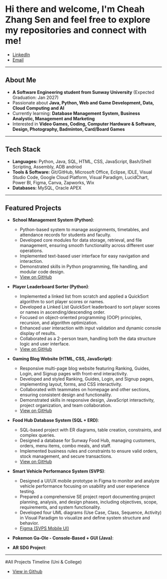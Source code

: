 # Hi there and welcome, I'm Cheah Zhang Sen and feel free to explore my repositories and connect with me!
- [LinkedIn](https://linkedin.com/in/zhang-sen-cheah)  
- [Email](mailto:cheahzhangsen@egmail.com)  

---

## About Me
- **A Software Engineering student from Sunway University** (Expected Graduation: Jan 2027)  
- Passionate about **Java, Python, Web and Game Development, Data, Cloud Computing and AI**  
- Currently learning: **Database Management System, Business Analystic, Management and Marketing**  
- Interested in **Video Games, Coding, Computer Hardware & Software, Design, Photography, Badminton, Card/Board Games**  

---

## Tech Stack
- **Languages:** Python, Java, SQL, HTML, CSS, JavaScript, Bash/Shell Scripting, Assembly, ADB andriod
- **Tools & Software:** Git/GitHub, Microsoft Office, Eclipse, IDLE, Visual Studio Code, Google Cloud Platform, Visual Paradigm, LucidChart, Power BI, Figma, Canva, Zapworks, Wix
- **Databases:** MySQL, Oracle APEX

---

## Featured Projects
- **School Management System (Python)**:
  - Python-based system to manage assignments, timetables, and attendance records for students and faculty.
  - Developed core modules for data storage, retrieval, and file management, ensuring smooth functionality across different user operations.
  - Implemented text-based user interface for easy navigation and interaction.
  - Demonstrated skills in Python programming, file handling, and modular code design.
  - [View on GitHub](https://zhangsen83.github.io/Programming-Principle/)
 
- **Player Leaderboard Sorter (Python)**:
  - Implemented a linked list from scratch and applied a QuickSort algorithm to sort player scores or names.
  - Developed a Linked List QuickSort leaderboard to sort player scores or names in ascending/descending order.
  - Focused on object-oriented programming (OOP) principles, recursion, and algorithm optimization.
  - Enhanced user interaction with input validation and dynamic console display of results.
  - Collaborated as a 2-person team, handling both the data structure logic and user interface.
  - [View on GitHub](https://zhangsen83.github.io/Data-Structures-Algorithms/)
  
- **Gaming Blog Website (HTML, CSS, JavaScript)**:
  - Responsive multi-page blog website featuring Ranking, Guides, Login, and Signup pages with front-end interactivity.
  - Developed and styled Ranking, Guides, Login, and Signup pages, implementing layout, forms, and CSS interactivity.
  - Collaborated with teammates on homepage and other sections, ensuring consistent design and functionality.
  - Demonstrated skills in responsive design, JavaScript interactivity, project organization, and team collaboration.
  - [View on GitHub](https://zhangsen83.github.io/Web-Fundamentals/)
  
- **Food Hub Database System (SQL + ERD)**:
  - SQL-based project with ER diagrams, table creation, constraints, and complex queries.
  - Designed a database for Sunway Food Hub, managing customers, orders, menu items, combo meals, and staff.
  - Implemented business rules and constraints to ensure valid orders, stock management, and secure transactions.
  - [View on GitHub](https://zhangsen83.github.io/Database-Fundamentals/)

  
- **Smart Vehicle Performance System (SVPS)**:
  - Designed a UI/UX mobile prototype in Figma to monitor and analyze vehicle performance focusing on usability and user experience testing.
  - Prepared a comprehensive SE project report documenting project planning, analysis, and design phases, including objectives, scope, requirements, and system functionality.
  - Developed four UML diagrams (Use Case, Class, Sequence, Activity) in Visual Paradigm to visualize and define system structure and behavior.
  - [Figma (SVPS Mobile UI)](https://www.figma.com/proto/YyESUB099Jdq8nbPNCpYVx/SVPS-Mobile-UI?node-id=1-1309&t=4ATStl0hlZmC4Kq0-1)
 
- **Pokemon Ga-Ole - Console-Based + GUI (Java)**:

- **AR SDG Project**:
  
---

#All Projects Timeline (Uni & College)
- [View in Github](https://zhangsen83.github.io/Project-Timeline/)
